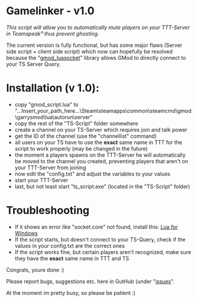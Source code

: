 # Gamelinker - v1.0

*This script will allow you to automatically mute players on your TTT-Server in Teamspeak³ thus prevent ghosting.*

The current version is fully functional, but has some major flaws (Server side script + client side script) which now can hopefully be resolved because the "[gmod_luasocket](https://github.com/danielga/gmod_luasocket)" library allows GMod to directly connect to your TS Server Query.

# Installation (v 1.0):

* copy "gmod_script.lua" to "...Insert_your_path_here...\Steam\steamapps\common\steamcmd\gmod\garrysmod\lua\autorun\server"
* copy the rest of the "TS-Script" folder somewhere
* create a channel on your TS-Server which requires join and talk power
* get the ID of the channel (use the "channellist" command)
* all users on your TS have to use the **exact** same name in TTT for the script to work properly (may be changed in the future)
* the moment a players spawns on the TTT-Server he will automatically be moved to the channel you created, preventing players that aren't on your TTT-Server from joining
* now edit the "config.txt" and adjust the variables to your values
* start your TTT-Server
* last, but not least start "ts_script.exe" (located in the "TS-Script" folder)

# Troubleshooting

* If it shows an error like "socket.core" not found, install this: [Lua for Windows](http://luaforge.net/projects/luaforwindows/)
* If the script starts, but doesn't connect to your TS-Query, check if the values in your config.txt are the correct ones
* If the script works fine, but certain players aren't recognized, make sure they have the **exact** same name in TTT and TS

Congrats, youre done :)

Please report bugs, suggestions etc. here in GutHub (under "[issues](https://github.com/grimsi/gamelinker/issues)".

At the moment im pretty busy, so please be patient :)
